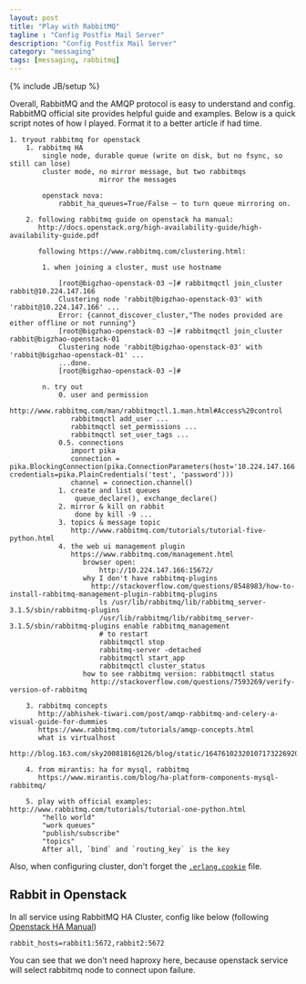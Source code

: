 ```yaml
---
layout: post
title: "Play with RabbitMQ"
tagline : "Config Postfix Mail Server"
description: "Config Postfix Mail Server"
category: "messaging"
tags: [messaging, rabbitmq]
---
```

{% include JB/setup %}

Overall, RabbitMQ and the AMQP protocol is easy to understand and config. RabbitMQ official site provides helpful guide and examples. Below is a quick script notes of how I played. Format it to a better article if had time.

```
1. tryout rabbitmq for openstack
    1. rabbitmq HA
        single node, durable queue (write on disk, but no fsync, so still can lose)
        cluster mode, no mirror message, but two rabbitmqs 
                      mirror the messages

        openstack nova:
            rabbit_ha_queues=True/False – to turn queue mirroring on.

    2. following rabbitmq guide on openstack ha manual:
       http://docs.openstack.org/high-availability-guide/high-availability-guide.pdf

       following https://www.rabbitmq.com/clustering.html:

        1. when joining a cluster, must use hostname

            [root@bigzhao-openstack-03 ~]# rabbitmqctl join_cluster rabbit@10.224.147.166
            Clustering node 'rabbit@bigzhao-openstack-03' with 'rabbit@10.224.147.166' ...
            Error: {cannot_discover_cluster,"The nodes provided are either offline or not running"}
            [root@bigzhao-openstack-03 ~]# rabbitmqctl join_cluster rabbit@bigzhao-openstack-01
            Clustering node 'rabbit@bigzhao-openstack-03' with 'rabbit@bigzhao-openstack-01' ...
            ...done.
            [root@bigzhao-openstack-03 ~]# 

        n. try out
            0. user and permission
               http://www.rabbitmq.com/man/rabbitmqctl.1.man.html#Access%20control
               rabbitmqctl add_user ...
               rabbitmqctl set_permissions ...
               rabbitmqctl set_user_tags ...
            0.5. connections
               import pika
               connection = pika.BlockingConnection(pika.ConnectionParameters(host='10.224.147.166', credentials=pika.PlainCredentials('test', 'password')))
               channel = connection.channel()
            1. create and list queues
                queue_declare(), exchange_declare()
            2. mirror & kill on rabbit
                done by kill -9 ...
            3. topics & message topic
               http://www.rabbitmq.com/tutorials/tutorial-five-python.html
            4. the web ui management plugin
               https://www.rabbitmq.com/management.html
                  browser open: 
                      http://10.224.147.166:15672/
                  why I don't have rabbitmq-plugins
                    http://stackoverflow.com/questions/8548983/how-to-install-rabbitmq-management-plugin-rabbitmq-plugins
                      ls /usr/lib/rabbitmq/lib/rabbitmq_server-3.1.5/sbin/rabbitmq-plugins
                      /usr/lib/rabbitmq/lib/rabbitmq_server-3.1.5/sbin/rabbitmq-plugins enable rabbitmq_management
                      # to restart
                      rabbitmqctl stop
                      rabbitmq-server -detached
                      rabbitmqctl start_app
                      rabbitmqctl cluster_status
                  how to see rabbitmq version: rabbitmqctl status
                    http://stackoverflow.com/questions/7593269/verify-version-of-rabbitmq
    
    3. rabbitmq concepts
       http://abhishek-tiwari.com/post/amqp-rabbitmq-and-celery-a-visual-guide-for-dummies
       https://www.rabbitmq.com/tutorials/amqp-concepts.html
       what is virtualhost
         http://blog.163.com/sky20081816@126/blog/static/16476102320107173226920/

    4. from mirantis: ha for mysql, rabbitmq
       https://www.mirantis.com/blog/ha-platform-components-mysql-rabbitmq/

    5. play with official examples: http://www.rabbitmq.com/tutorials/tutorial-one-python.html
        "hello world"
        "work queues"
        "publish/subscribe"
        "topics"
        After all, `bind` and `routing_key` is the key
```

Also, when configuring cluster, don't forget the [`.erlang.cookie`](https://www.rabbitmq.com/clustering.html) file.

## Rabbit in Openstack

In all service using RabbitMQ HA Cluster, config like below (following [Openstack HA Manual](http://docs.openstack.org/high-availability-guide/content/_configure_openstack_services_to_use_rabbitmq.html))

```
rabbit_hosts=rabbit1:5672,rabbit2:5672
``` 

You can see that we don't need haproxy here, because openstack service will select rabbitmq node to connect upon failure.

